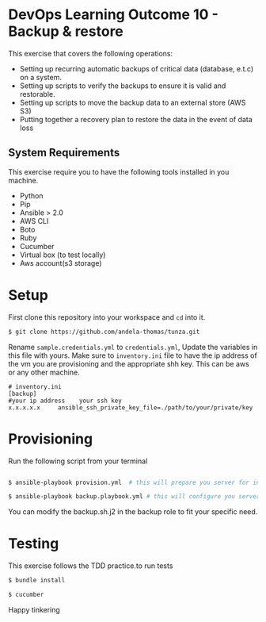 # DevOps Learning Outcome 10 - Backup & restore

This exercise that covers the following operations:

* Setting up recurring automatic backups of critical data (database, e.t.c) on a system.
* Setting up scripts to verify the backups to ensure it is valid and restorable.
* Setting up scripts to move the backup data to an external store (AWS S3)
* Putting together a recovery plan to restore the data in the event of data loss


## System Requirements

This exercise require you to have the following tools installed in you machine.

* Python
* Pip
* Ansible > 2.0
* AWS CLI
* Boto
* Ruby
* Cucumber
* Virtual box (to test locally)
* Aws account(s3 storage)

# Setup

First clone this repository into your workspace and `cd` into it.
```bash
$ git clone https://github.com/andela-thomas/tunza.git

```
Rename `sample.credentials.yml` to `credentials.yml`, Update the variables in this file with yours. Make sure to `inventory.ini` file to have the ip address of the vm you are provisioning and the appropriate shh key. This can be aws or any other machine.
```
# inventory.ini
[backup]
#your ip address    your ssh key
x.x.x.x.x     ansible_ssh_private_key_file=./path/to/your/private/key

```

# Provisioning
Run the following script from your terminal
```bash

$ ansible-playbook provision.yml  # this will prepare you server for installation

$ ansible-playbook backup.playbook.yml # this will configure you server to act as backup server.

```

You can modify the backup.sh.j2 in the backup role to fit your specific need.

# Testing

This exercise follows the TDD practice.to run tests

```bash
$ bundle install

$ cucumber

```

Happy tinkering



